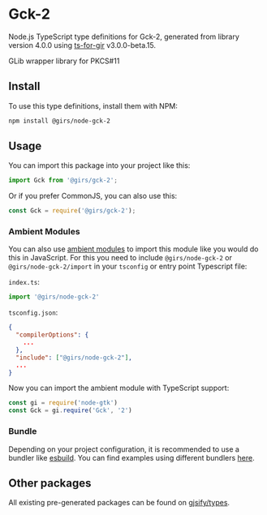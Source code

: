 
# Gck-2

Node.js TypeScript type definitions for Gck-2, generated from library version 4.0.0 using [ts-for-gir](https://github.com/gjsify/ts-for-gir) v3.0.0-beta.15.

GLib wrapper library for PKCS#11

## Install

To use this type definitions, install them with NPM:
```bash
npm install @girs/node-gck-2
```

## Usage

You can import this package into your project like this:
```ts
import Gck from '@girs/gck-2';
```

Or if you prefer CommonJS, you can also use this:
```ts
const Gck = require('@girs/gck-2');
```

### Ambient Modules

You can also use [ambient modules](https://github.com/gjsify/ts-for-gir/tree/main/packages/cli#ambient-modules) to import this module like you would do this in JavaScript.
For this you need to include `@girs/node-gck-2` or `@girs/node-gck-2/import` in your `tsconfig` or entry point Typescript file:

`index.ts`:
```ts
import '@girs/node-gck-2'
```

`tsconfig.json`:
```json
{
  "compilerOptions": {
    ...
  },
  "include": ["@girs/node-gck-2"],
  ...
}
```

Now you can import the ambient module with TypeScript support: 

```ts
const gi = require('node-gtk')
const Gck = gi.require('Gck', '2')
```



### Bundle

Depending on your project configuration, it is recommended to use a bundler like [esbuild](https://esbuild.github.io/). You can find examples using different bundlers [here](https://github.com/gjsify/ts-for-gir/tree/main/examples).

## Other packages

All existing pre-generated packages can be found on [gjsify/types](https://github.com/gjsify/types).

